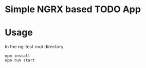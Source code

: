 # Simple NGRX based TODO App

# Usage

In the ng-test root directory

```
npm install
npm run start
```
